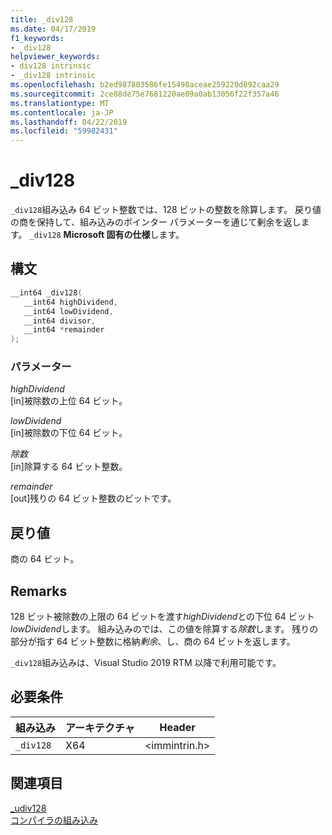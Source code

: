 ```yaml
---
title: _div128
ms.date: 04/17/2019
f1_keywords:
- _div128
helpviewer_keywords:
- div128 intrinsic
- _div128 intrinsic
ms.openlocfilehash: b2ed987803586fe15498aceae259220d892caa29
ms.sourcegitcommit: 2ce88de75e7681220ae09a0ab13056f22f357a46
ms.translationtype: MT
ms.contentlocale: ja-JP
ms.lasthandoff: 04/22/2019
ms.locfileid: "59982431"
---
```

# <a name="div128"></a>_div128

`_div128`組み込み 64 ビット整数では、128 ビットの整数を除算します。 戻り値の商を保持して、組み込みのポインター パラメーターを通じて剰余を返します。 `_div128` **Microsoft 固有の仕様**します。

## <a name="syntax"></a>構文

```C
__int64 _div128(
   __int64 highDividend,
   __int64 lowDividend,
   __int64 divisor,
   __int64 *remainder
);
```

### <a name="parameters"></a>パラメーター

*highDividend* \
[in]被除数の上位 64 ビット。

*lowDividend* \
[in]被除数の下位 64 ビット。

*除数* \
[in]除算する 64 ビット整数。

*remainder* \
[out]残りの 64 ビット整数のビットです。

## <a name="return-value"></a>戻り値

商の 64 ビット。

## <a name="remarks"></a>Remarks

128 ビット被除数の上限の 64 ビットを渡す*highDividend*との下位 64 ビット*lowDividend*します。 組み込みのでは、この値を除算する*除数*します。 残りの部分が指す 64 ビット整数に格納*剰余*、し、商の 64 ビットを返します。

`_div128`組み込みは、Visual Studio 2019 RTM 以降で利用可能です。

## <a name="requirements"></a>必要条件

|組み込み|アーキテクチャ|Header|
|---------------|------------------|------------|
|`_div128`|X64|\<immintrin.h>|

## <a name="see-also"></a>関連項目

[_udiv128](udiv128.md) \
[コンパイラの組み込み](compiler-intrinsics.md)
